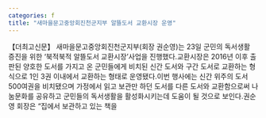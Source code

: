 ```yaml
---
categories: f
title: "새마을문고중앙회진천군지부 알뜰도서 교환시장 운영"
---
```

【더최고신문】 새마을문고중앙회진천군지부(회장 권순영)는 23일 군민의 독서생활 증진을 위한 ‘북적북적 알뜰도서 교환시장’사업을 진행했다.교환시장은 2016년 이후 출판된 양호한 도서를 가지고 온 군민들에게 비치된 신간 도서와 구간 도서로 교환하는 형식으로 1인 3권 이내에서 교환하는 형태로 운영됐다.이번 행사에는 신간 위주의 도서 500여권을 비치됐으며 가정에서 읽고 보관만 하던 도서를 다른 도서와 교환함으로써 나눔문화를 공유하고 군민들의 독서생활을 활성화시키는데 도움이 될 것으로 보인다.권순영 회장은 “집에서 보관하고 있는 책을